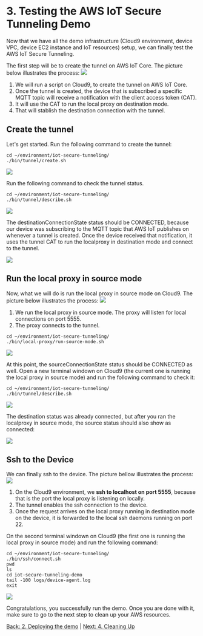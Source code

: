 # 3. Testing the AWS IoT Secure Tunneling Demo

Now that we have all the demo infrastructure (Cloud9 environment, device VPC, device EC2 instance and IoT resources) setup, we can finally test the AWS IoT Secure Tunneling.

The first step will be to create the tunnel on AWS IoT Core. The picture below illustrates the process:
![](https://github.com/blakewell/iot-secure-tunneling-demo/blob/docs/imgs/test/test1.png)

1. We will run a script on Cloud9, to create the tunnel on AWS IoT Core.
2. Once the tunnel is created, the device that is subscribed a specific MQTT topic will receive a notification with the client access token (CAT).
3. It will use the CAT to run the local proxy on destination mode.
4. That will stablish the destination connection with the tunnel.

## Create the tunnel

Let's get started. Run the following command to create the tunnel:
```
cd ~/environment/iot-secure-tunneling/
./bin/tunnel/create.sh 
```
![](https://github.com/blakewell/iot-secure-tunneling-demo/blob/docs/imgs/test/test1.gif)

Run the following command to check the tunnel status.
```
cd ~/environment/iot-secure-tunneling/
./bin/tunnel/describe.sh 
```
![](https://github.com/blakewell/iot-secure-tunneling-demo/blob/docs/imgs/test/test2.gif)

The destinationConnectionState status should be CONNECTED, because our device was subscribing to the MQTT topic that AWS IoT publishes on whenever a tunnel is created. Once the device received that notification, it uses the tunnel CAT to run the localproxy in destination mode and connect to the tunnel.

![](https://github.com/blakewell/iot-secure-tunneling-demo/blob/docs/imgs/test/test4.png)

## Run the local proxy in source mode

Now, what we will do is run the local proxy in source mode on Cloud9. The picture below illustrates the process:
![](https://github.com/blakewell/iot-secure-tunneling-demo/blob/docs/imgs/test/test2.png)

1. We run the local proxy in source mode. The proxy will listen for local connections on port 5555.
2. The proxy connects to the tunnel.

```
cd ~/environment/iot-secure-tunneling/
./bin/local-proxy/run-source-mode.sh
```
![](https://github.com/blakewell/iot-secure-tunneling-demo/blob/docs/imgs/test/test3.gif)

At this point, the sourceConnectionState status should be CONNECTED as well. Open a new terminal windown on Cloud9 (the current one is running the local proxy in source mode) and run the following command to check it:

```
cd ~/environment/iot-secure-tunneling/
./bin/tunnel/describe.sh 
```
![](https://github.com/blakewell/iot-secure-tunneling-demo/blob/docs/imgs/test/test4.gif)

The destination status was already connected, but after you ran the localproxy in source mode, the source status should also show as connected:

![](https://github.com/blakewell/iot-secure-tunneling-demo/blob/docs/imgs/test/test5.png)


## Ssh to the Device
We can finally ssh to the device. The picture bellow illustrates the process:
![](https://github.com/blakewell/iot-secure-tunneling-demo/blob/docs/imgs/test/test3.png)

1. On the Cloud9 environment, we **ssh to localhost on port 5555**, because that is the port the local proxy is listening on locally.
2. The tunnel enables the ssh connection to the device.
3. Once the request arrives on the local proxy running in destination mode on the device, it is forwarded to the local ssh daemons running on port 22.

On the second terminal windown on Cloud9 (the first one is running the local proxy in source mode) and run the following command:

```
cd ~/environment/iot-secure-tunneling/
./bin/ssh/connect.sh
pwd
ls
cd iot-secure-tunneling-demo
tail -100 logs/device-agent.log
exit
```
![](https://github.com/blakewell/iot-secure-tunneling-demo/blob/docs/imgs/test/test5.gif)

Congratulations, you successfully run the demo. Once you are done with it, make sure to go to the next step to clean up your AWS resources.

[Back: 2. Deploying the demo](./deploy.md)  |  [Next: 4. Cleaning Up](./cleanup.md)
